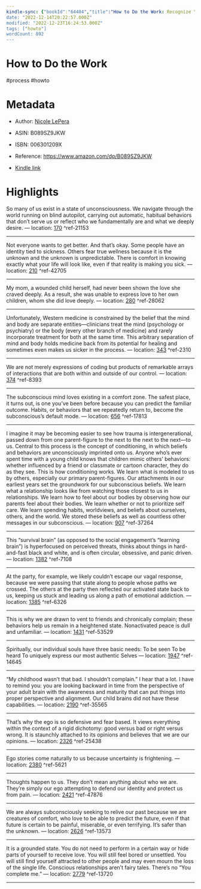 ```yaml
---
kindle-sync: {"bookId":"64404","title":"How to Do the Work: Recognize Your Patterns, Heal from Your Past, and Create Your Self","author":"Nicole LePera","asin":"B089SZ9JKW","lastAnnotatedDate":"2023-07-06","bookImageUrl":"https://m.media-amazon.com/images/I/819-DBs0KBL._SY160.jpg","highlightsCount":17}
date: "2022-12-14T20:22:57.000Z"
modified: "2022-12-23T16:24:53.000Z"
tags: ["howto"]
wordCount: 892
---
```

# How to Do the Work

#process #howto 

# Metadata

* Author: [Nicole LePera](https://www.amazon.com/Nicole-LePera/e/B08DY9ZLJ5/ref=dp_byline_cont_ebooks_1)

* ASIN: B089SZ9JKW

* ISBN: 006301209X

* Reference: <https://www.amazon.com/dp/B089SZ9JKW>

* [Kindle link](kindle://book?action=open&asin=B089SZ9JKW)

# Highlights

So many of us exist in a state of unconsciousness. We navigate through the world running on blind autopilot, carrying out automatic, habitual behaviors that don’t serve us or reflect who we fundamentally are and what we deeply desire. — location: [170](kindle://book?action=open&asin=B089SZ9JKW&location=170) ^ref-21153

---

Not everyone wants to get better. And that’s okay. Some people have an identity tied to sickness. Others fear true wellness because it is the unknown and the unknown is unpredictable. There is comfort in knowing exactly what your life will look like, even if that reality is making you sick. — location: [210](kindle://book?action=open&asin=B089SZ9JKW&location=210) ^ref-42705

---

My mom, a wounded child herself, had never been shown the love she craved deeply. As a result, she was unable to express love to her own children, whom she did love deeply. — location: [280](kindle://book?action=open&asin=B089SZ9JKW&location=280) ^ref-28062

---

Unfortunately, Western medicine is constrained by the belief that the mind and body are separate entities—clinicians treat the mind (psychology or psychiatry) or the body (every other branch of medicine) and rarely incorporate treatment for both at the same time. This arbitrary separation of mind and body holds medicine back from its potential for healing and sometimes even makes us sicker in the process. — location: [343](kindle://book?action=open&asin=B089SZ9JKW&location=343) ^ref-2310

---

We are not merely expressions of coding but products of remarkable arrays of interactions that are both within and outside of our control. — location: [374](kindle://book?action=open&asin=B089SZ9JKW&location=374) ^ref-8393

---

The subconscious mind loves existing in a comfort zone. The safest place, it turns out, is one you’ve been before because you can predict the familiar outcome. Habits, or behaviors that we repeatedly return to, become the subconscious’s default mode. — location: [656](kindle://book?action=open&asin=B089SZ9JKW&location=656) ^ref-17813

---

I imagine it may be becoming easier to see how trauma is intergenerational, passed down from one parent-figure to the next to the next to the next—to us. Central to this process is the concept of conditioning, in which beliefs and behaviors are unconsciously imprinted onto us. Anyone who’s ever spent time with a young child knows that children mimic others’ behaviors: whether influenced by a friend or classmate or cartoon character, they do as they see. This is how conditioning works. We learn what is modeled to us by others, especially our primary parent-figures. Our attachments in our earliest years set the groundwork for our subconscious beliefs. We learn what a relationship looks like from watching those closest to us in relationships. We learn how to feel about our bodies by observing how our parents feel about their bodies. We learn whether or not to prioritize self care. We learn spending habits, worldviews, and beliefs about ourselves, others, and the world. We stored these beliefs as well as countless other messages in our subconscious. — location: [907](kindle://book?action=open&asin=B089SZ9JKW&location=907) ^ref-37264

---

This “survival brain” (as opposed to the social engagement’s “learning brain”) is hyperfocused on perceived threats, thinks about things in hard-and-fast black and white, and is often circular, obsessive, and panic driven. — location: [1382](kindle://book?action=open&asin=B089SZ9JKW&location=1382) ^ref-7108

---

At the party, for example, we likely couldn’t escape our vagal response, because we were passing that state along to people whose paths we crossed. The others at the party then reflected our activated state back to us, keeping us stuck and leading us along a path of emotional addiction. — location: [1385](kindle://book?action=open&asin=B089SZ9JKW&location=1385) ^ref-6326

---

This is why we are drawn to vent to friends and chronically complain; these behaviors help us remain in a heightened state. Nonactivated peace is dull and unfamiliar. — location: [1431](kindle://book?action=open&asin=B089SZ9JKW&location=1431) ^ref-53529

---

Spiritually, our individual souls have three basic needs: To be seen To be heard To uniquely express our most authentic Selves — location: [1947](kindle://book?action=open&asin=B089SZ9JKW&location=1947) ^ref-14645

---

“My childhood wasn’t that bad. I shouldn’t complain.” I hear that a lot. I have to remind you: you are looking backward in time from the perspective of your adult brain with the awareness and maturity that can put things into proper perspective and alignment. Our child brains did not have these capabilities. — location: [2190](kindle://book?action=open&asin=B089SZ9JKW&location=2190) ^ref-35565

---

That’s why the ego is so defensive and fear based. It views everything within the context of a rigid dichotomy: good versus bad or right versus wrong. It is staunchly attached to its opinions and believes that we are our opinions. — location: [2326](kindle://book?action=open&asin=B089SZ9JKW&location=2326) ^ref-25438

---
Ego stories come naturally to us because uncertainty is frightening. — location: [2380](kindle://book?action=open&asin=B089SZ9JKW&location=2380) ^ref-5621

---

Thoughts happen to us. They don’t mean anything about who we are. They’re simply our ego attempting to defend our identity and protect us from pain. — location: [2421](kindle://book?action=open&asin=B089SZ9JKW&location=2421) ^ref-47876

---
We are always subconsciously seeking to relive our past because we are creatures of comfort, who love to be able to predict the future, even if that future is certain to be painful, miserable, or even terrifying. It’s safer than the unknown. — location: [2626](kindle://book?action=open&asin=B089SZ9JKW&location=2626) ^ref-13573

---
It is a grounded state. You do not need to perform in a certain way or hide parts of yourself to receive love. You will still feel bored or unsettled. You will still find yourself attracted to other people and may even mourn the loss of the single life. Conscious relationships aren’t fairy tales. There’s no “You complete me.” — location: [2779](kindle://book?action=open&asin=B089SZ9JKW&location=2779) ^ref-13720

---

